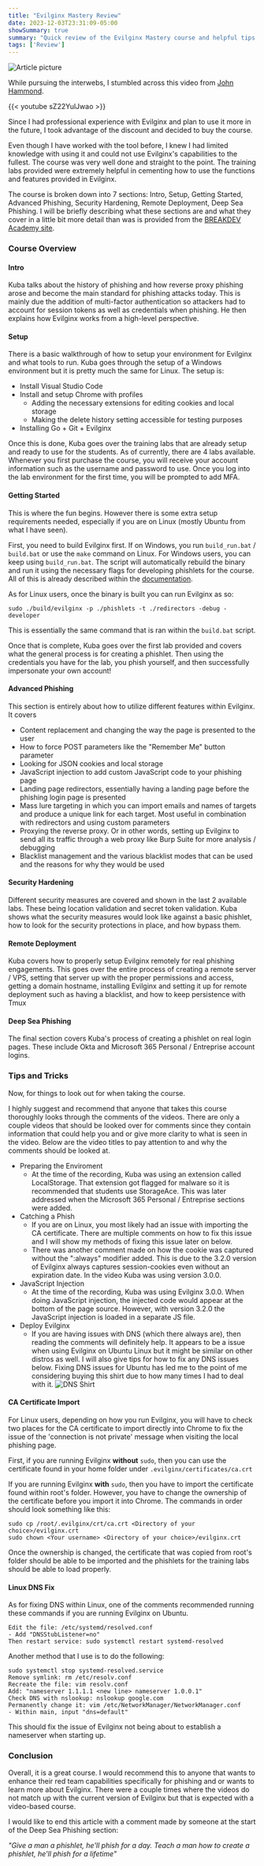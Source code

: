 ```yaml
---
title: "Evilginx Mastery Review"
date: 2023-12-03T23:31:09-05:00
showSummary: true
summary: "Quick review of the Evilginx Mastery course and helpful tips to use while taking it."
tags: ['Review']
---
```


![Article picture](feature.png)

While pursuing the interwebs, I stumbled across this video from [John Hammond](https://youtu.be/sZ22YulJwao?si=hv8CE5n33rsCX9Qq).

{{< youtube sZ22YulJwao >}}

Since I had professional experience with Evilginx and plan to use it more in the future, I took advantage of the discount and decided to buy the course.

Even though I have worked with the tool before, I knew I had limited knowledge with using it and could not use Evilginx's capabilities to the fullest. The course was very well done and straight to the point. The training labs provided were extremely helpful in cementing how to use the functions and features provided in Evilginx.

The course is broken down into 7 sections: Intro, Setup, Getting Started, Advanced Phishing, Security Hardening, Remote Deployment, Deep Sea Phishing. I will be briefly describing what these sections are and what they cover in a little bit more detail than was is provided from the [BREAKDEV Academy site](https://academy.breakdev.org/).
### Course Overview
#### Intro
Kuba talks about the history of phishing and how reverse proxy phishing arose and become the main standard for phishing attacks today. This is mainly due the addition of multi-factor authentication so attackers had to account for session tokens as well as credentials when phishing. He then explains how Evilginx works from a high-level perspective. 
#### Setup
There is a basic walkthrough of how to setup your environment for Evilginx and what tools to run. Kuba goes through the setup of a Windows environment but it is pretty much the same for Linux. The setup is:
- Install Visual Studio Code 
- Install and  setup Chrome with profiles
	- Adding the necessary extensions for editing cookies and local storage
	- Making the delete history setting accessible for testing purposes
- Installing Go + Git + Evilginx

Once this is done, Kuba goes over the training labs that are already setup and ready to use for the students. As of currently, there are 4 labs available. Whenever you first purchase the course, you will receive your account information such as the username and password to use. Once you log into the lab environment for the first time, you will be prompted to add MFA. 
#### Getting Started
This is where the fun begins. However there is some extra setup requirements needed, especially if you are on Linux (mostly Ubuntu from what I have seen).

First, you need to build Evilginx first. If on Windows, you run `build_run.bat` / `build.bat` or use the `make` command on Linux. For Windows users, you can keep using `build_run.bat`. The script will automatically rebuild the binary and run it using the necessary flags for developing phishlets for the course. All of this is already described within the [documentation](https://help.evilginx.com/docs/getting-started/building).

As for Linux users, once the binary is built you can run Evilginx as so:
```
sudo ./build/evilginx -p ./phishlets -t ./redirectors -debug -developer
```
This is essentially the same command that is ran within the `build.bat` script.

Once that is complete, Kuba goes over the first lab provided and covers what the general process is for creating a phishlet. Then using the credentials you have for the lab, you phish yourself, and then successfully impersonate your own account!
#### Advanced Phishing
This section is entirely about how to utilize different features within Evilginx. It covers
- Content replacement and changing the way the page is presented to the user
- How to force POST parameters like the "Remember Me" button parameter
- Looking for JSON cookies and local storage
- JavaScript injection to add custom JavaScript code to your phishing page
- Landing page redirectors, essentially having a landing page before the phishing login page is presented
- Mass lure targeting in which you can import emails and names of targets and produce a unique link for each target. Most useful in combination with redirectors and using custom parameters
- Proxying the reverse proxy. Or in other words, setting up Evilginx to send all its traffic through a web proxy like Burp Suite for more analysis / debugging
- Blacklist management and the various blacklist modes that can be used and the reasons for why they would be used
#### Security Hardening
Different security measures are covered and shown in the last 2 available labs. These being location validation and secret token validation. Kuba shows what the security measures would look like against a basic phishlet, how to look for the security protections in place, and how bypass them.
#### Remote Deployment
Kuba covers how to properly setup Evilginx remotely for real phishing engagements. This goes over the entire process of creating a remote server / VPS, setting that server up with the proper permissions and access, getting a domain hostname, installing Evilginx and setting it up for remote deployment such as having a blacklist, and how to keep persistence with Tmux
#### Deep Sea Phishing
The final section covers Kuba's process of creating a phishlet on real login pages. These include Okta and Microsoft 365 Personal / Entreprise account logins. 

### Tips and Tricks
Now, for things to look out for when taking the course.

I highly suggest and recommend that anyone that takes this course thoroughly looks through the comments of the videos. There are only a couple videos that should be looked over for comments since they contain information that could help you and or give more clarity to what is seen in the video. Below are the video titles to pay attention to and why the comments should be looked at.
- Preparing the Enviroment
	- At the time of the recording, Kuba was using an extension called LocalStorage. That extension got flagged for malware so it is recommended that students use StorageAce. This was later addressed when the Microsoft 365 Personal / Entreprise sections were added.
- Catching a Phish
	- If you are on Linux, you most likely had an issue with importing the CA certificate. There are multiple comments on how to fix this issue and I will show my methods of fixing this issue later on below.
	- There was another comment made on how the cookie was captured without the ":always" modifier added. This is due to the 3.2.0 version of Evilginx always captures session-cookies even without an expiration date. In the video Kuba was using version 3.0.0.
- JavaScript Injection
	- At the time of the recording, Kuba was using Evilginx 3.0.0. When doing JavaScript injection, the injected code would appear at the bottom of the page source. However, with version 3.2.0 the JavaScript injection is loaded in a separate JS file. 
- Deploy Evilginx
	- If you are having issues with DNS (which there always are), then reading the comments will definitely help. It appears to be a issue when using Evilginx on Ubuntu Linux but it might be similar on other distros as well. I will also give tips for how to fix any DNS issues below. Fixing DNS issues for Ubuntu has led me to the point of me considering buying this shirt due to how many times I had to deal with it.
![DNS Shirt](https://images3.teeshirtpalace.com/images/productImages/iad6982331-its-always-dns--black-at-garment.webp?width=700)

#### CA Certificate Import
For Linux users, depending on how you run Evilginx, you will have to check two places for the CA certificate to import directly into Chrome to fix the issue of the 'connection is not private' message when visiting the local phishing page.

First, if you are running Evilginx **without** `sudo`, then you can use the certificate found in your home folder under `.evilginx/certificates/ca.crt`

If you are running Evilginx **with** `sudo`, then you have to import the certificate found within root's folder. However, you have to change the ownership of the certificate before you import it into Chrome. The commands in order should look something like this:
```
sudo cp /root/.evilginx/crt/ca.crt <Directory of your choice>/evilginx.crt
sudo chown <Your username> <Directory of your choice>/evilginx.crt
```
Once the ownership is changed, the certificate that was copied from root's folder should be able to be imported and the phishlets for the training labs should be able to load properly.
#### Linux DNS Fix
As for fixing DNS within Linux, one of the comments recommended running these commands if you are running Evilginx on Ubuntu.
```
Edit the file: /etc/systemd/resolved.conf
- Add "DNSStubListener=no"  
Then restart service: sudo systemctl restart systemd-resolved
```
Another method that I use is to do the following:
```
sudo systemctl stop systemd-resolved.service
Remove symlink: rm /etc/resolv.conf
Recreate the file: vim resolv.conf
Add: "nameserver 1.1.1.1 <new line> nameserver 1.0.0.1"
Check DNS with nslookup: nslookup google.com
Permanently change it: vim /etc/NetworkManager/NetworkManager.conf
- Within main, input "dns=default"
```
This should fix the issue of Evilginx not being about to establish a nameserver when starting up.
### Conclusion
Overall, it is a great course. I would recommend this to anyone that wants to enhance their red team capabilities specifically for phishing and or wants to learn more about Evilginx. There were a couple times where the videos do not match up with the current version of Evilginx but that is expected with a video-based course.

I would like to end this article with a comment made by someone at the start of the Deep Sea Phishing section:

*"Give a man a phishlet, he'll phish for a day. Teach a man how to create a phishlet, he'll phish for a lifetime"*
